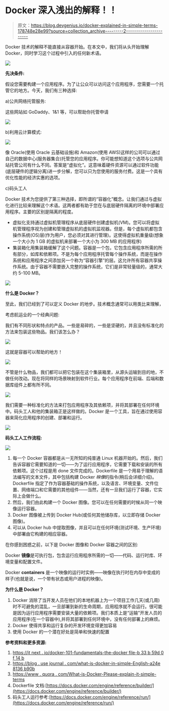 # Docker 深入浅出的解释！！

> 原文：<https://blog.devgenius.io/docker-explained-in-simple-terms-178748e28e99?source=collection_archive---------2----------------------->

Docker 技术的解释不能直接从容器开始。在本文中，我们将从头开始理解 Docker，同时学习这个过程中引入的任何新术语。

![](img/9cf203188e6c9f7e12598dfe100371a0.png)

**先决条件:**

假设您需要构建一个应用程序。为了让公众可以访问这个应用程序，您需要一个托管它的地方。今天，我们有三种选择:

a)公共网络托管服务:

这些网站如 GoDaddy、1&1 等，可以帮助你托管申请

![](img/d0a5e74abb9575a191c97c5bd6a33146.png)

b)利用云计算模式:

![](img/1ee2be4dcf4b314a603249aa5cea966b.png)

像 Oracle(使用 Oracle 云基础设施)和 Amazon(使用 AWS)这样的公司可以通过自己的数据中心(服务器集合)托管您的应用程序。你可能想知道这个选项与公共网站托管公司有什么不同。答案是“虚拟化”。这意味着硬件资源可以通过软件功能(底层硬件的逻辑分离)进一步分解，您可以只为您使用的服务付费。这是一个具有优化性能的经济实惠的选项。

c)码头工人

Docker 技术为您提供了第三种选择，即所谓的“容器化”概念。让我们通过与虚拟化进行比较来理解这个术语。这两者都有助于您在与底层硬件隔离的环境中部署应用程序。主要的区别是隔离的程度。

*   虚拟化支持通过虚拟机管理程序从底层硬件创建虚拟机(VM)。您可以将虚拟机管理程序视为创建和管理虚拟机的虚拟机监视器。但是，每个虚拟机都包含操作系统(OS)层(作为用户，您必须对其进行管理)。这使得虚拟机重量级(想象一个大小为 1 GB 的虚拟机来部署一个大小为 300 MB 的应用程序)
*   集装箱化用集装箱缓解了这个问题。容器是一个包，它包含应用程序所需的所有部分，如库和依赖项。不是为每个应用程序托管每个操作系统，而是在操作系统和应用程序之间添加另一个称为“容器引擎”的层。这允许所有容器共享操作系统。由于容器不需要嵌入完整的操作系统，它们是非常轻量级的，通常大约 5-100 MB。

![](img/e503ec16ca5368a87108e4b9569447b7.png)

**什么是 Docker？**

至此，我们已经到了可以定义 Docker 的地步。技术概念通常可以用类比来理解，

考虑航运业的一个经典问题:

我们有不同形状和特点的产品。一些是易碎的，一些是坚硬的，并且没有标准化的方法来包装这些物品。我们该怎么办？

![](img/2a1f497a63c580c26069891a0ecf4cfa.png)

这就是容器可以帮助的地方！

![](img/65dec0182f744180560f55ca5aba130e.png)

不管是什么物品，我们都可以把它包装在这个集装箱里，从源头运输到目的地，不做任何改动。现在将同样的场景映射到软件行业。每个应用程序在前端、后端和数据库组件上都有所不同。

![](img/e36dc892ffedee84b0de98da64900a13.png)

我们需要一种标准化的方法来打包应用程序及其依赖项，并将其部署在任何环境中。码头工人和他的集装箱正是这样做的。Docker 是一个工具，旨在通过使用容器来简化应用程序的创建、部署和运行。

![](img/12d04e44fc2dfddb6cf27208e6f9c2b5.png)

**码头工人工作流程:**

![](img/788280bd69c3ac2a2b25436521254c57.png)

1.  每一个 Docker 容器都是从一无所知的纯普通 Linux 机器开始的。然后，我们告诉容器它需要知道的一切——为了运行应用程序，它需要下载和安装的所有依赖项。这个过程是用 done 文件完成的。Dockerfile 是一个用易于理解的语法编写的文本文件，其中包括构建 Docker *映像*的指令(稍后会详细介绍)。Dockerfile 指定了作为容器基础的操作系统，以及语言、环境变量、文件位置、网络端口和它需要的其他组件——当然，还有一旦我们运行了容器，它实际上会做什么。
2.  然后，我们由此构建一个 Docker 图像。您可以在任何需要的时候从同一个映像运行容器。
3.  Docker 图像被上传到 Docker Hub(或任何其他储存库，以立即存储 Docker 图像)。
4.  可以从 Docker hub 中提取图像，并且可以在任何环境(测试环境、生产环境)中部署由它构建的相应容器。

在你感到困惑之前，以下是 Docker 图像和 Docker 容器之间的区别:

Docker **镜像**是可执行包，包含运行应用程序所需的一切——代码、运行时库、环境变量和配置文件。

Docker **containers** 是一个映像的运行时实例——映像在执行时在内存中变成的样子(也就是说，一个带有状态或用户进程的映像)。

**为什么是 Docker？**

1.  Docker 消除了当开发人员在他们的本地机器上为一个项目工作几天(或几周)时不可避免的混乱，一旦部署到新的生命周期，应用程序就不会运行。很可能是因为运行应用程序需要安装大量的依赖项。我们本质上是“运输”开发人员的应用程序(在一个容器中),并将其部署到任何环境中，没有任何部署上的麻烦。
2.  Docker 使得共享和运行复杂的开发环境变得更加容易
3.  使用 Docker 的一个潜在好处是简单和快速的配置

**参考资料和更多资源:**

1.  [https://it next . io/docker-101-fundamentals-the-docker file-b 33 b 59d 0 f 14 b](https://itnext.io/docker-101-fundamentals-the-dockerfile-b33b59d0f14b)
2.  [https://blog . use journal . com/what-is-docker-in-simple-English-a24e 8136 b90b](https://blog.usejournal.com/what-is-docker-in-simple-english-a24e8136b90b)
3.  [https://www . quora . com/What-is-Docker-Please-explain-it-simple-terms](https://www.quora.com/What-is-Docker-Please-explain-it-in-simple-terms)
4.  Dockerfile 文档:[https://docs.docker.com/engine/reference/builder/](https://docs.docker.com/engine/reference/builder/)
5.  码头工人运行参考:[https://docs.docker.com/engine/reference/run/](https://docs.docker.com/engine/reference/run/)